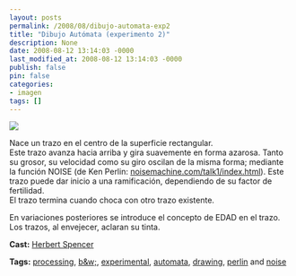 ```yaml
---
layout: posts
permalink: /2008/08/dibujo-automata-exp2
title: "Dibujo Autómata (experimento 2)"
description: None
date: 2008-08-12 13:14:03 -0000
last_modified_at: 2008-08-12 13:14:03 -0000
publish: false
pin: false
categories:
- imagen
tags: []
---
```

[![](http://b.vimeocdn.com/ts/594/054/59405482_200.jpg)](http://vimeo.com/1515679)

Nace un trazo en el centro de la superficie rectangular.  
Este trazo avanza hacia arriba y gira suavemente en forma azarosa. Tanto su grosor, su velocidad como su giro oscilan de la misma forma; mediante la función NOISE (de Ken Perlin: [noisemachine.com/talk1/index.html](http://www.noisemachine.com/talk1/index.html)). Este trazo puede dar inicio a una ramificación, dependiendo de su factor de fertilidad.  
El trazo termina cuando choca con otro trazo existente.

En variaciones posteriores se introduce el concepto de EDAD en el trazo. Los trazos, al envejecer, aclaran su tinta.

**Cast:** [Herbert Spencer](http://vimeo.com/hspencer)

**Tags:** [processing](http://vimeo.com/tag:processing), [b&w;](http://vimeo.com/tag:bandw), [experimental](http://vimeo.com/tag:experimental), [automata](http://vimeo.com/tag:automata), [drawing](http://vimeo.com/tag:drawing), [perlin](http://vimeo.com/tag:perlin) and [noise](http://vimeo.com/tag:noise)
